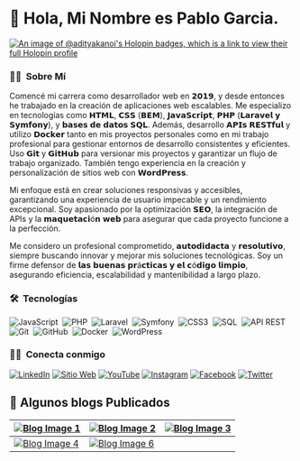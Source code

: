 # 👋 Hola, Mi Nombre es Pablo Garcia.

[![An image of @adityakanoi's Holopin badges, which is a link to view their full Holopin profile](https://pablogarciajc.com/wp-content/uploads/2024/02/banner_desktop_pablogarciajc_programador_desarrador_web.webp)](https://pablogarciajc.com/wp-content/uploads/2024/02/banner_desktop_pablogarciajc_programador_desarrador_web.webp)


<!-- ## 👋 &nbsp;Hey there! I'm Aditya Kanoi -->

### 👨‍💻 &nbsp;Sobre Mí
  
Comencé mi carrera como desarrollador web en 𝟮𝟬𝟭𝟵, y desde entonces he trabajado en la creación de aplicaciones web escalables. Me especializo en tecnologías como 𝗛𝗧𝗠𝗟, 𝗖𝗦𝗦 (𝗕𝗘𝗠), 𝗝𝗮𝘃𝗮𝗦𝗰𝗿𝗶𝗽𝘁, 𝗣𝗛𝗣 (𝗟𝗮𝗿𝗮𝘃𝗲𝗹 𝘆 𝗦𝘆𝗺𝗳𝗼𝗻𝘆), y 𝗯𝗮𝘀𝗲𝘀 𝗱𝗲 𝗱𝗮𝘁𝗼𝘀 𝗦𝗤𝗟. Además, desarrollo 𝗔𝗣𝗜𝘀 𝗥𝗘𝗦𝗧𝗳𝘂𝗹 y utilizo 𝗗𝗼𝗰𝗸𝗲𝗿 tanto en mis proyectos personales como en mi trabajo profesional para gestionar entornos de desarrollo consistentes y eficientes. Uso 𝗚𝗶𝘁 y 𝗚𝗶𝘁𝗛𝘂𝗯 para versionar mis proyectos y garantizar un flujo de trabajo organizado. También tengo experiencia en la creación y personalización de sitios web con 𝗪𝗼𝗿𝗱𝗣𝗿𝗲𝘀𝘀.

Mi enfoque está en crear soluciones responsivas y accesibles, garantizando una experiencia de usuario impecable y un rendimiento excepcional. Soy apasionado por la optimización 𝗦𝗘𝗢, la integración de APIs y la 𝗺𝗮𝗾𝘂𝗲𝘁𝗮𝗰𝗶ó𝗻 𝘄𝗲𝗯 para asegurar que cada proyecto funcione a la perfección.

Me considero un profesional comprometido, 𝗮𝘂𝘁𝗼𝗱𝗶𝗱𝗮𝗰𝘁𝗮 y 𝗿𝗲𝘀𝗼𝗹𝘂𝘁𝗶𝘃𝗼, siempre buscando innovar y mejorar mis soluciones tecnológicas. Soy un firme defensor de 𝗹𝗮𝘀 𝗯𝘂𝗲𝗻𝗮𝘀 𝗽𝗿á𝗰𝘁𝗶𝗰𝗮𝘀 𝘆 𝗲𝗹 𝗰ó𝗱𝗶𝗴𝗼 𝗹𝗶𝗺𝗽𝗶𝗼, asegurando eficiencia, escalabilidad y mantenibilidad a largo plazo.
 
### 🛠 &nbsp;Tecnologías
![JavaScript](https://img.shields.io/badge/javascript-%23323330.svg?style=for-the-badge&logo=javascript&logoColor=%23F7DF1E)&nbsp;
![PHP](https://img.shields.io/badge/php-%23777777.svg?style=for-the-badge&logo=php&logoColor=white)&nbsp;
![Laravel](https://img.shields.io/badge/laravel-%23F4534B.svg?style=for-the-badge&logo=laravel&logoColor=white)&nbsp;
![Symfony](https://img.shields.io/badge/symfony-%23C7003E.svg?style=for-the-badge&logo=symfony&logoColor=white)&nbsp;
![CSS3](https://img.shields.io/badge/css3-%231572B6.svg?style=for-the-badge&logo=css3&logoColor=white)&nbsp;
![SQL](https://img.shields.io/badge/sql-%234478A8.svg?style=for-the-badge&logo=sql&logoColor=white)&nbsp;
![API REST](https://img.shields.io/badge/API%20REST-%2332A3FF.svg?style=for-the-badge&logo=rest&logoColor=white)&nbsp;
![Git](https://img.shields.io/badge/git-%23F05033.svg?style=for-the-badge&logo=git&logoColor=white)&nbsp;
![GitHub](https://img.shields.io/badge/github-%23121011.svg?style=for-the-badge&logo=github&logoColor=white)&nbsp;
![Docker](https://img.shields.io/badge/docker-%232496ED.svg?style=for-the-badge&logo=docker&logoColor=white)&nbsp;
![WordPress](https://img.shields.io/badge/WordPress-%2339ACFF.svg?style=for-the-badge&logo=wordpress&logoColor=white)&nbsp;

### 🤝🏻 &nbsp;Conecta conmigo

[![LinkedIn](https://img.shields.io/badge/-LinkedIn-0077B5?style=flat&logo=Linkedin&logoColor=white)](https://www.linkedin.com/in/pablogarciajc/)
[![Sitio Web](https://img.shields.io/badge/-SitioWeb-3423A6?style=flat&logo=Google-Chrome&logoColor=white)](https://pablogarciajc.com/)
[![YouTube](https://img.shields.io/badge/-YouTube-FF0000?style=flat&logo=YouTube&logoColor=white)](https://www.youtube.com/channel/UC5I4oY7BeNwT4gBu1ZKsEhw)
[![Instagram](https://img.shields.io/badge/-Instagram-E4405F?style=flat&logo=Instagram&logoColor=white)](https://www.instagram.com/pablogarciajc/)
[![Facebook](https://img.shields.io/badge/-Facebook-1877F2?style=flat&logo=Facebook&logoColor=white)](https://www.facebook.com/PabloGarciaJC)
[![Twitter](https://img.shields.io/badge/-Twitter-1DA1F2?style=flat&logo=Twitter&logoColor=white)](https://twitter.com/x/migrate?tok=7b2265223a222f5061626c6f4761726369614a433f743d6c6374316778764538446b714172386467787248497726733d3039222c2274223a313733373037363135397de7b0360c2aa7f123cba62323f2c3fb42)

## 📝 Algunos blogs Publicados

| [![Blog Image 1](https://pablogarciajc.com/wp-content/uploads/2024/04/img0-docker.webp)](https://pablogarciajc.com/blog/docker/) | [![Blog Image 2](https://pablogarciajc.com/wp-content/uploads/2024/04/img0-principios-solid.webp)](https://pablogarciajc.com/blog/principios-solid-programacion/) | [![Blog Image 3](https://pablogarciajc.com/wp-content/uploads/2024/04/pablogarciajc-img00-arquitectura-hexagonal.webp)](https://pablogarciajc.com/blog/arquitectura-hexagonal/) |
| --- | --- | --- |
| [![Blog Image 4](https://pablogarciajc.com/wp-content/uploads/2024/04/pablogarciajc-img00-API-REST.webp)](https://pablogarciajc.com/blog/api-rest/) | [![Blog Image 6](https://pablogarciajc.com/wp-content/uploads/2024/04/pablogarciajc-img0-linux.webp)](https://pablogarciajc.com/blog/linux/) |

